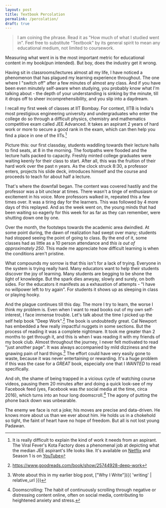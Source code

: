 ```yaml
---
layout: post
title: Textbook Percolation
permalink: /percolation/
draft: true
---
```


> I am coining the phrase. Read it as "How much of what I studied went in". Feel free to substitute "Textbook" by its general spirit to mean any educational medium, not limited to coursework.

Measuring what went in is the most important metric for educational content in my book(pun intended). But boy, does the industry get it wrong.

Having sit in classrooms/lectures almost all my life, I have noticed a phenomenon that has plagued my learning experience throughout. The one where I "switch off" after a few minutes of almost any class. And if you have been even minutely self-aware when studying, you probably know what I'm talking about - the depth of your understanding is sinking by the minute, till it drops off to sheer incomprehensibility, and you slip into a daydream.

I recall my first week of classes at IIT Bombay. For context, IITB is India's most prestigious engineering university and undergraduates who enter the college do so through a difficult physics, chemistry and mathematics competitive exam called JEE Advanced. It takes an aspirant 2 years of hard work or more to secure a good rank in the exam, which can then help you find a place in one of the IITs.[^1]

Picture this: our first classday, students waddling towards their lecture halls to find seats, at 8 in the morning. The footpaths were flooded and the lecture halls packed to capacity. Freshly minted college graduates were waiting keenly for their class to start. After all, this was the fruition of their hard work over the past n years. As the clock struck 8:30, a professor enters, projects his slide deck, introduces himself and the course and proceeds to teach for about half a lecture. 

That's where the downfall began. The content was covered hastily and the professor was a bit unclear at times. There wasn't a tinge of enthusiasm or excitement in his voice. More professors walked in, repeated this a few times over. It was a tiring day for the learners. This was followed by 4 more days of this replayed. And as the week went on, the young minds that had been waiting so eagerly for this week for as far as they can remember, were shutting down one by one.

Over the month, the footsteps towards the academic area dwindled. At some point during, the dawn of realization had swept over many; students had stopped seeing the point of going to class. By the end of it, some classes had as little as a 10 person attendance and *this is out of approximately 250*. This made me appreciate how difficult learning is when the conditions aren't pristine.

What compounds my sorrow is that this isn't for a lack of trying. Everyone in the system is trying really hard. Many educators want to help their students discover the joy of learning. Many students are begging to be shone the light of knowledge. But the spark dies anwyay, slowly and surely, on both sides. For the educators it manifests as a exhaustion of attempts - "I have no willpower left to try again". For students it shows up as sleeping in class or playing hooky.

And the plague continues till this day. The more I try to learn, the worse I think my problem is. Even when I want to read books out of my own self-interest, I face immense trouble. Let's talk about the time I picked up the self help book "Deep Work".[^2] The book is undoubtedly great. Cal Newport has embedded a few really impactful nuggets in some sections. But the process of reading it was a complete nightmare. It took me greater than 2 months to get through it, and this is when I was reading it with my friends of my book club. Almost throughout the journey, I never felt motivated to read "just another page". It was always accompanied by mild dizziness and the gnawing pain of hard things.[^3] The effort could have very easily gone to waste, because it was never entertaining or rewarding. It's a huge problem if this was the case for a *GREAT* book, especially one that I *WANTED* to read specifically.

And oh, the shame of being trapped in a vicious cycle of watching course videos, pausing them 20 minutes after and doing a quick look-see of my Facebook feed (yes, Facebook was *the* social media at the time, circa 2016), which turns into an hour long doomscroll.[^4] The agony of putting the phone back down was unbearable.

The enemy we face is not a joke; his moves are precise and data-driven. He knows more about us than we ever about him. He holds us in a chokehold so tight, the faint of heart have no hope of freedom. But all is not lost young Padawan. 



[^1]: It is really difficult to explain the kind of work it needs from an aspirant. The Viral Fever's Kota Factory does a phenomenal job at depicting what the median JEE aspirant's life looks like. It's available on [Netflix](https://www.netflix.com/in/title/81249783) and Season 1 is on [YouTube](https://www.youtube.com/playlist?list=PLTB0eCoUXErb7pV0Sj1hXWrxerSZX1qgh)
[^2]: <https://www.goodreads.com/book/show/25744928-deep-work>
[^3]: Wrote about this in my earlier blog post, ["Why I Write"]({{ 'writing' | relative_url }})
[^4]: Doomscrolling: The habit of continuously scrolling through negative or distressing content online, often on social media, contributing to heightened anxiety and stress.